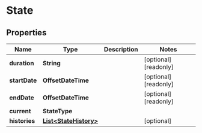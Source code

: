 

# State


## Properties

| Name | Type | Description | Notes |
|------------ | ------------- | ------------- | -------------|
|**duration** | **String** |  |  [optional] [readonly] |
|**startDate** | **OffsetDateTime** |  |  [optional] [readonly] |
|**endDate** | **OffsetDateTime** |  |  [optional] [readonly] |
|**current** | **StateType** |  |  |
|**histories** | [**List&lt;StateHistory&gt;**](StateHistory.md) |  |  [optional] |




